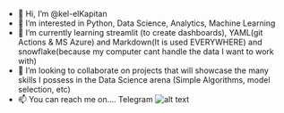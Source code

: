 - 👋 Hi, I’m @kel-elKapitan
- 👀 I’m interested in Python, Data Science, Analytics, Machine Learning
- 🌱 I’m currently learning streamlit (to create dashboards), YAML(git Actions & MS Azure) and Markdown(It is used EVERYWHERE) and snowflake(because my computer cant handle the data I want to work with)
- 💞️ I’m looking to collaborate on projects that will showcase the many skills I possess in the Data Science arena (Simple Algorithms, model selection, etc)
- 📫 You can reach me on.... Telegram ![alt text](https://github.com/kel-elkapitan/kel-elkapitan_telegram.jpg)




